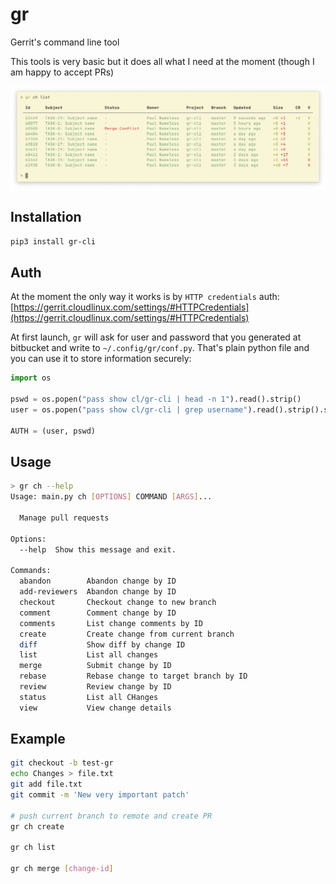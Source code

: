 # gr

Gerrit's command line tool

This tools is very basic but it does all what I need at the moment (though I am happy to accept PRs)

![gr screenshot](screenshot.png)

## Installation

```sh
pip3 install gr-cli
```

## Auth

At the moment the only way it works is by `HTTP credentials` auth: [https://gerrit.cloudlinux.com/settings/#HTTPCredentials](https://gerrit.cloudlinux.com/settings/#HTTPCredentials)

At first launch, `gr` will ask for user and password that you generated at bitbucket and write to `~/.config/gr/conf.py`. That's plain python file and you can use it to store information securely:

```python
import os

pswd = os.popen("pass show cl/gr-cli | head -n 1").read().strip()
user = os.popen("pass show cl/gr-cli | grep username").read().strip().split(" ")[-1]

AUTH = (user, pswd)
```

## Usage

```sh
> gr ch --help
Usage: main.py ch [OPTIONS] COMMAND [ARGS]...

  Manage pull requests

Options:
  --help  Show this message and exit.

Commands:
  abandon        Abandon change by ID
  add-reviewers  Abandon change by ID
  checkout       Checkout change to new branch
  comment        Comment change by ID
  comments       List change comments by ID
  create         Create change from current branch
  diff           Show diff by change ID
  list           List all changes
  merge          Submit change by ID
  rebase         Rebase change to target branch by ID
  review         Review change by ID
  status         List all CHanges
  view           View change details
```

## Example

```sh
git checkout -b test-gr
echo Changes > file.txt
git add file.txt
git commit -m 'New very important patch'

# push current branch to remote and create PR
gr ch create

gr ch list

gr ch merge [change-id]
```
